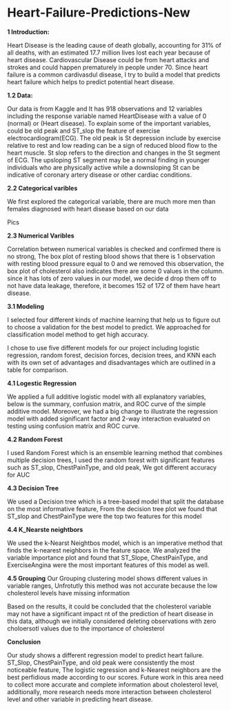 # Heart-Failure-Predictions-New


**1 Introduction:**

Heart Disease is the leading cause of death globally, accounting for 31% of all deaths, with an estimated 17.7 million lives lost each year because of heart disease. 
Cardiovascular Disease could be from heart attacks and strokes and could happen prematurely in people under 70. Since heart failure is a common cardivasdul disease, I try to build a model that predicts heart failure which helps to predict potential heart disease.


**1.2 Data:**

Our data is from Kaggle and It has 918 observations and 12 variables including the response variable named HeartDisease with a value of 0 (normal) or (Heart disease). To explain some of the important variables, could be old peak and ST_slop the feature of exercise electrocardiogram(ECG). The old peak is St depression include by exercise relative to rest and low reading can be a sign of reduced blood flow to the heart muscle. St slop refers to the direction and changes in the St segment of ECG. The upsloping ST segment may be a normal finding in younger individuals who are physically active while a downsloping St can be indicative of coronary artery disease or other cardiac conditions.


**2.2 Categorical varibles**

We first explored the categorical variable, there are much more men than females diagnosed with heart disease  based on our data


Pics 

**2.3 Numerical Varibles**

Correlation between numerical variables is checked and confirmed there is no strong, The box plot of resting blood shows that there is 1 observation with resting blood pressure equal to 0 and we removed this observation, the box plot of cholesterol also indicates there are some 0 values in the column. since it has lots of zero values in our model, we decide d drop them off to not have data leakage, therefore,  it becomes 152 of 172 of them have heart disease.


**3.1 Modeling**

I selected four different kinds of machine learning that help us to figure out to choose a validation for the best model to predict. We approached for classification model method to get high accuracy.

I chose to use five different models for our project including logistic regression, random forest, decision forces, decision trees, and KNN each with its own set of advantages and disadvantages which are outlined in a table for comparison.

**4.1 Logestic Regression**

We applied a full additive logistic model with all explanatory variables, below is the summary, confusion matrix, and ROC curve of the simple additive model.
Moreover, we had a big change to illustrate the regression model with added significant factor and 2-way interaction evaluated on testing using confusion matrix and ROC curve.


**4.2 Random Forest**

I used Random Forest which is an ensemble learning method that combines multiple decision trees, I used the random forest with significant features such as ST_slop, ChestPainType, and old peak, We got different accuracy for AUC 


**4.3 Decision Tree**

We used a Decision tree which is a tree-based model that split the database on the most informative feature, From the decision tree plot we found that ST_slop and ChestPainType were the top two features for this model



**4.4 K_Nearste neightbors**

We used the k-Nearst Neightbos model, which is an imperative method that finds the k-nearest neighbors in the feature space. We analyzed the variable importance plot and found that ST_Slope, ChestPainType, and ExerciseAngina were the most important features of this model as well.


**4.5 Grouping**
Our Grouping clustering model shows different values in variable ranges, Unfrotutly this method was not accurate because the low cholesterol levels have missing information

Based on the results, it could be concluded that the cholesterol variable may not have a significant impact nt of the prediction of heart disease in this data, although we initially considered deleting observations with zero choloersotl values due to the importance of cholesterol 

**Conclusion**

Our study shows a different regression model to predict heart failure. ST_Slop, ChestPainType, and old peak were consistently the most noticeable feature, The logistic regression and k-Nearest neighbors are the best perfidious made according to our scores. Future work in this area need to collect more accurate and complete information about cholesterol level, additionally, more research needs more interaction between cholesterol level and other variable in predicting heart disease.










 
